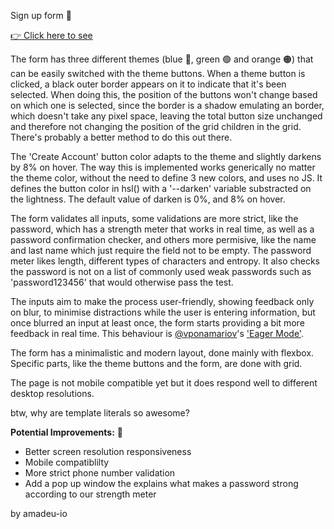 Sign up form 📃

<a href='https://amadeu-io.github.io/Sign-up-Form'>👉 Click here to see</a>

The form has three different themes (blue 🔵, green 🟢 and orange 🟠) that can be easily switched with the theme buttons. When a theme button is clicked, a black outer border appears on it to indicate that it's been selected. When doing this, the position of the buttons won't change based on which one is selected, since the border is a shadow emulating an border, which doesn't take any pixel space, leaving the total button size unchanged and therefore not changing the position of the grid children in the grid. There's probably a better method to do this out there.

The 'Create Account' button color adapts to the theme and slightly darkens by 8% on hover. The way this is implemented works generically no matter the theme color, without the need to define 3 new colors, and uses no JS. It defines the button color in hsl() with a '--darken' variable substracted on the lightness. The default value of darken is 0%, and 8% on hover.

The form validates all inputs, some validations are more strict, like the password, which has a strength meter that works in real time, as well as a password confirmation checker, and others more permisive, like the name and last name which just require the field not to be empty. The password meter likes length, different types of characters and entropy. It also checks the password is not on a list of commonly used weak passwords such as 'password123456' that would otherwise pass the test.

The inputs aim to make the process user-friendly, showing feedback only on blur, to minimise distractions while the user is entering information, but once blurred an input at least once, the form starts providing a bit more feedback in real time. This behaviour is <a href="https://twitter.com/vponamariov">@vponamariov</a>'s <a href="https://twitter.com/vponamariov/status/1380182211576664067">'Eager Mode'</a>.

The form has a minimalistic and modern layout, done mainly with flexbox. Specific parts, like the theme buttons and the form, are done with grid.

The page is not mobile compatible yet but it does respond well to different desktop resolutions.

btw, why are template literals so awesome?

<b>Potential Improvements:</b> 💪

- Better screen resolution responsiveness
- Mobile compatiblilty
- More strict phone number validation
- Add a pop up window the explains what makes a password strong according to our strength meter

by amadeu-io
